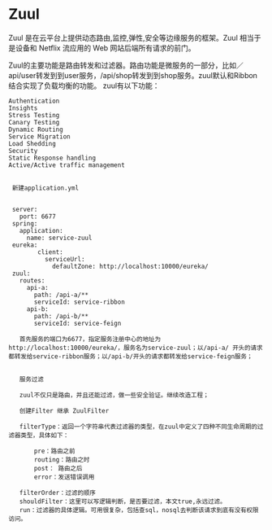# Zuul
Zuul 是在云平台上提供动态路由,监控,弹性,安全等边缘服务的框架。Zuul 相当于是设备和 Netflix 流应用的 Web 网站后端所有请求的前门。

Zuul的主要功能是路由转发和过滤器。路由功能是微服务的一部分，比如／api/user转发到到user服务，/api/shop转发到到shop服务。zuul默认和Ribbon结合实现了负载均衡的功能。
zuul有以下功能：

    Authentication
    Insights
    Stress Testing
    Canary Testing
    Dynamic Routing
    Service Migration
    Load Shedding
    Security
    Static Response handling
    Active/Active traffic management


     新建application.yml
     
     
     server:
       port: 6677
     spring:
       application:
         name: service-zuul
     eureka:
            client:
              serviceUrl:
                defaultZone: http://localhost:10000/eureka/    
     zuul:
       routes:
         api-a:
           path: /api-a/**
           serviceId: service-ribbon
         api-b:
           path: /api-b/**
           serviceId: service-feign
     
       首先服务的端口为6677，指定服务注册中心的地址为http://localhost:10000/eureka/，服务名为service-zuul；以/api-a/ 开头的请求都转发给service-ribbon服务；以/api-b/开头的请求都转发给service-feign服务；
       
       
       服务过滤
       
       zuul不仅只是路由，并且还能过滤，做一些安全验证。继续改造工程；
       
       创建Filter 继承 ZuulFilter 
       
       filterType：返回一个字符串代表过滤器的类型，在zuul中定义了四种不同生命周期的过滤器类型，具体如下：
       
           pre：路由之前
           routing：路由之时
           post： 路由之后
           error：发送错误调用
       
       filterOrder：过滤的顺序
       shouldFilter：这里可以写逻辑判断，是否要过滤，本文true,永远过滤。
       run：过滤器的具体逻辑。可用很复杂，包括查sql，nosql去判断该请求到底有没有权限访问。
    
       
